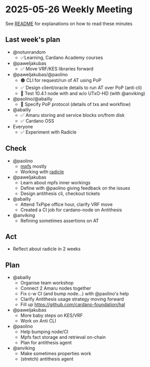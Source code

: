 # 2025-05-26 Weekly Meeting

See [README](README.md) for explanations on how to read these minutes

## Last week's plan

* @notunrandom
  * ✅Learning, Cardano Academy courses
* @paweljakubas
  * ✅ Move VRF/KES libraries forward
* @paweljakubas/@paolino
  * 🟠 CLI for request/run of AT using PoP
  * ✅ Design client/oracle details to run AT over PoP (anti cli)
  * 🔴 Test 10.4.1 node with and w/o UTxO-HD (with @anviking)
* @paolino/@abailly
  * 🔴 Specify PoP protocol (details of txs and workflow)
* @abailly
  * ✅ Amaru storing and service blocks on/from disk
  * ✅ Cardano OSS
* Everyone
  * ✅ Experiment with Radicle

## Check

* @paolino
  * [mpfs](https://app.radicle.xyz/nodes/seed.radicle.garden/rad:zpZ4szHxvnyVyDiy2acfcVEzxza9) mostly
  * Working with [radicle](https://radicle.xyz)
* @paweljakubas
  * Learn about mpfs inner workings
  * Define with @paolino giving feedback on the issues
  * Design antithesis cli, checkout tickets
* @abailly
  * Attend TxPipe office hour, clarify VRF move
  * Created a CI job for cardano-node on Antithesis
* @anviking
  * Refining sometimes assertions on AT

## Act

* Reflect about radicle in 2 weeks

## Plan

* @abailly
  * Organise team workshop
  * Connect 2 Amaru nodes together
  * Fix c-w CI (and bump node…) with @paolino's help
  * Clarify Antithesis usage strategy moving forward
  * Fill up https://github.com/cardano-foundation/hal
* @paweljakubas
  * More baby steps on KES/VRF
  * Work on Anti CLI
* @paolino
  * Help bumping node/CI
  * Mpfs fact storage and retrieval on-chain
  * Plan for antithesis agent
* @anviking
  * Make sometimes properties work
  * (stretch) antithesis agent
